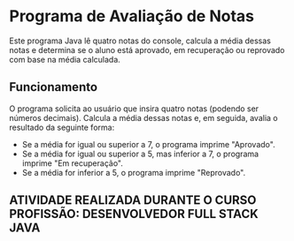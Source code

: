 # Programa de Avaliação de Notas

Este programa Java lê quatro notas do console, calcula a média dessas notas e determina se o aluno está aprovado, em recuperação ou reprovado com base na média calculada.

## Funcionamento

O programa solicita ao usuário que insira quatro notas (podendo ser números decimais). Calcula a média dessas notas e, em seguida, avalia o resultado da seguinte forma:
- Se a média for igual ou superior a 7, o programa imprime "Aprovado".
- Se a média for igual ou superior a 5, mas inferior a 7, o programa imprime "Em recuperação".
- Se a média for inferior a 5, o programa imprime "Reprovado".

## ATIVIDADE REALIZADA DURANTE O CURSO PROFISSÃO: DESENVOLVEDOR FULL STACK JAVA